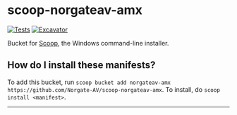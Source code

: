 # scoop-norgateav-amx

[![Tests](https://github.com/Norgate-AV/scoop-norgateav-amx/actions/workflows/ci.yml/badge.svg)](https://github.com/Norgate-AV/scoop-norgateav-amx/actions/workflows/ci.yml) [![Excavator](https://github.com/Norgate-AV/scoop-norgateav-amx/actions/workflows/excavator.yml/badge.svg)](https://github.com/Norgate-AV/scoop-norgateav-amx/actions/workflows/excavator.yml)

Bucket for [Scoop](https://scoop.sh), the Windows command-line installer.

## How do I install these manifests?

To add this bucket, run `scoop bucket add norgateav-amx https://github.com/Norgate-AV/scoop-norgateav-amx`. To install, do `scoop install <manifest>`.

<!--
How do I contribute new manifests?
----------------------------------

To make a new manifest contribution, please read the [Contributing Guide](./CONTRIBUTING.md).
-->

---
